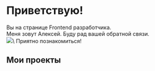 Приветствую!
===

Вы на странице Frontend разработчика.\
Меня зовут Алексей. Буду рад вашей обратной связи.\
[![](https://img.shields.io/badge/Installation-EF2D5E?style=for-the-badge&logoColor=white&logo=DocuSign)]([https://github.com/user/repository/subscription](https://t.me/AlexWebArt))\
Приятно познакомиться!

## Мои проекты


<!--
**AlexWEBArt/AlexWEBArt** is a ✨ _special_ ✨ repository because its `README.md` (this file) appears on your GitHub profile.

Here are some ideas to get you started:

- 🔭 I’m currently working on ...
- 🌱 I’m currently learning ...
- 👯 I’m looking to collaborate on ...
- 🤔 I’m looking for help with ...
- 💬 Ask me about ...
- 📫 How to reach me: ...
- 😄 Pronouns: ...
- ⚡ Fun fact: ...
-->
